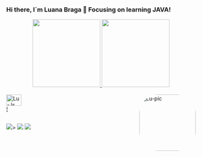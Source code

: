 ### Hi there, I´m Luana Braga 👋 Focusing on learning JAVA!

<div align="center">
  <a href="https://github.com/bglassesgirl">
  <img height="180em" src="https://github-readme-stats.vercel.app/api?username=bglassesgirl&show_icons=true&theme=dracula&include_all_commits=true&count_private=true"/>
  <img height="180em" src="https://github-readme-stats.vercel.app/api/top-langs/?username=bglassesgirl&layout=compact&langs_count=7&theme=dracula"/>
</div>
<div style="display: inline_block"><br>
  <img align="center" alt="Lu-Js" height="30" width="40" src="https://img.shields.io/badge/Java-ED8B00?style=for-the-badge&logo=java&logoColor=white">
  <img align="right" alt="Lu-pic" height="150" style="border-radius:50px;" src="https://picrew.me/shareImg/org/202206/338224_YIlqJpH0.png">
</div>! 
  
  ##
 
<div> 
  <a href="https://instagram.com/luana.brg" target="_blank"><img src="https://img.shields.io/badge/-Instagram-%23E4405F?style=for-the-badge&logo=instagram&logoColor=white" target="_blank"></a>> 
  <a href = "bragadeveloperg@gmail.com"><img src="https://img.shields.io/badge/-Gmail-%23333?style=for-the-badge&logo=gmail&logoColor=white" target="_blank"></a>
  <a href="https://www.linkedin.com/in/rafaella-ballerini-45875016a" target="_blank"><img src="https://img.shields.io/badge/-LinkedIn-%230077B5?style=for-the-badge&logo=linkedin&logoColor=white" target="_blank"></a> 
 
</div>


